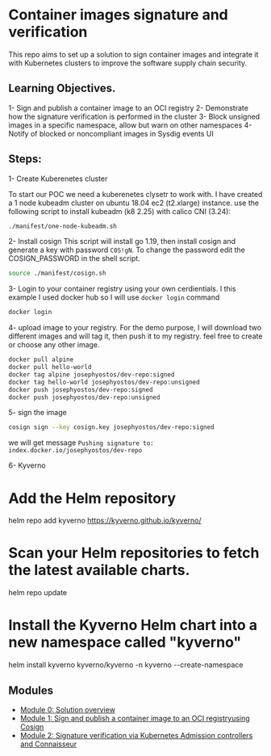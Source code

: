 # Container images signature and verification

This repo aims to set up a solution to sign container images and integrate it with Kubernetes clusters to improve the software supply chain security. 

## Learning Objectives.
1- Sign and publish a container image to an OCI registry
2- Demonstrate how the signature verification is performed in the cluster
3- Block unsigned images in a specific namespace, allow but warn on other namespaces
4- Notify of blocked or noncompliant images in Sysdig events UI

## Steps:

1-  Create Kuberenetes cluster  

To start our POC we need a kuberenetes clysetr to work with. I have created a 1 node kubeadm cluster on ubuntu 18.04 ec2 (t2.xlarge) instance. use the following script to install kubeadm (k8 2.25) with calico CNI (3.24):

```bash
./manifest/one-node-kubeadm.sh
```

2- Install cosign 
This script will install go 1.19, then install cosign and generate a key with password `C0S!gN`. To change the password edit the COSIGN_PASSWORD in the shell script.

```bash
source ./manifest/cosign.sh
```

3- Login to your container registry using your own cerdientials. 
I this example I used docker hub so I will use `docker login` command  

```bash
docker login
```

4- upload image to your registry.
For the demo purpose, I will download two different images and will tag it, then push it to my registry. feel free to create or choose any other image.    

```bash 
docker pull alpine
docker pull hello-world
docker tag alpine josephyostos/dev-repo:signed 
docker tag hello-world josephyostos/dev-repo:unsigned
docker push josephyostos/dev-repo:signed
docker push josephyostos/dev-repo:unsigned
```

5- sign the image 

```bash
cosign sign --key cosign.key josephyostos/dev-repo:signed
```
we will get message `Pushing signature to: index.docker.io/josephyostos/dev-repo`

6- Kyverno 

# Add the Helm repository
helm repo add kyverno https://kyverno.github.io/kyverno/
# Scan your Helm repositories to fetch the latest available charts.
helm repo update
# Install the Kyverno Helm chart into a new namespace called "kyverno"
helm install kyverno kyverno/kyverno -n kyverno --create-namespace



## Modules

- [Module 0: Solution overview ](modules/solution-overview.md)
- [Module 1: Sign and publish a container image to an OCI registryusing Cosign ](modules/Sign-images.md)
- [Module 2: Signature verification via Kubernetes Admission controllers and Connaisseur](modules/Connaisseur.md)


